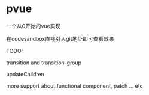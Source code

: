# pvue

一个从0开始的vue实现

在codesandbox直接引入git地址即可查看效果

TODO:

transition and transition-group

updateChildren

more support about functional component, patch ... etc

